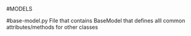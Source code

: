 #MODELS

#base-model.py
File that contains BaseModel that defines alll common attributes/methods for other classes

